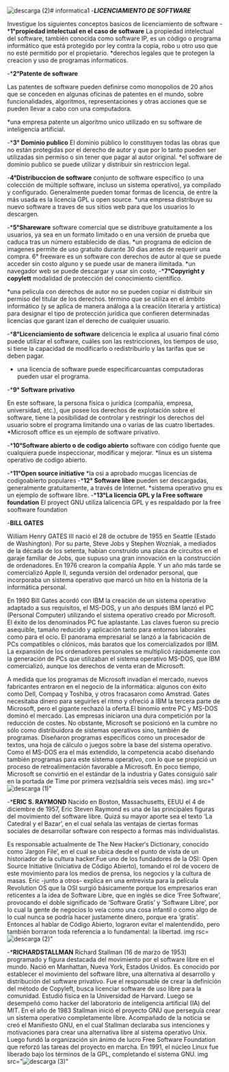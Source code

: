 ![descarga (2)](https://github.com/Belenmejia/informatica1/assets/142844432/7a5ae088-aca7-41af-8114-51dd6249c5a6)# informatica1
-***LICENCIAMIENTO DE SOFTWARE***

Investigue los siguientes conceptos basicos de licenciamiento de software
-***1°propiedad intelectual en el caso de software**
La propiedad intelectual del software, también conocida como software IP, es un código o programa informático que está protegido por ley contra la copia, robo u otro uso que no esté permitido por el propietario.
*derechos legales que te protegen la creacion y uso de programas informaticos.

-***2°Patente de software**

Las patentes de software pueden definirse como monopolios de 20 años que se conceden en algunas oficinas de patentes en el mundo, sobre funcionalidades, algoritmos, representaciones y otras acciones que se pueden llevar a cabo con una computadora.

*una empresa patente un algoritmo unico utilizado en su software de inteligencia artificial.

-***3° Dominio publico**
El dominio público lo constituyen todas las obras que no están protegidas por el derecho de autor y que por lo tanto pueden ser utilizadas sin permiso o sin tener que pagar al autor original.
*el software de dominio publico se puede utilizar y distribuir sin restriccion legal.

-**4°Distribuccion de software**
conjunto de software específico (o una colección de múltiple software, incluso un sistema operativo), ya compilado y configurado. Generalmente pueden tomar formas de licencia, de entre la más usada es la licencia GPL u open source.
*una empresa distribuye su  nuevo software a traves de sus sitios web para que los usuarios lo descargen.

-***5°Shareware**
software comercial que se distribuye gratuitamente a los usuarios, ya sea en un formato limitado o en una versión de prueba que caduca tras un número establecido de días.
*un programa de edicion de imagenes permite de uso gratuito durante 30 dias antes de requerir una compra.
6° freeware
es un software con derechos de autor al que se puede acceder sin costo alguno y se puede usar de manera ilimitada.
*un navegador web se puede descargar y usar sin costo,
-***7°Copyright y copylett**
modalidad de protección del conocimiento científico. 

*una pelicula con derechos de autor no se pueden copiar ni distribuir sin permiso del titular de los derechos.
término que se utiliza en el ámbito informático (y se aplica de manera análoga a la creación literaria y artística) para designar el tipo de protección jurídica que confieren determinadas licencias que garant
izan el derecho de cualquier usuario.

-***8°Licenciamiento  de software**
delicencia le explica al usuario final cómo puede utilizar el software, cuáles son las restricciones, los tiempos de uso, si tiene la capacidad de modificarlo o redistribuirlo y las tarifas que se deben pagar.
* una licencia de software puede especificarcuantas computadoras pueden usar el programa.
  
-***9° Software privativo**

 En este software, la persona física o jurídica (compañía, empresa, universidad, etc.), que posee los derechos de explotación sobre el software, tiene la posibilidad de controlar y restringir los derechos del usuario sobre el programa limitando una o varias de las cuatro libertades.
 *Microsoft office es un ejemplo de software privativo.

-***10°Software abierto o de codigo abierto**
software con código fuente que cualquiera puede inspeccionar, modificar y mejorar.
*linux es un sistema operativo de codigo abierto.

-***11°Open source initiative**
*la osi a aprobado mucgas licencias de codigoabierto populares
-***12° Software libre**
pueden ser descargadas, generalmente gratuitamente, a través de Internet. 
*sistema operativo gnu es un ejemplo de software libre.
-***13°La licencia GPL y la Free software foundation**
El proyect GNU utiliza lalicencia GPL y es respaldado por la free sooftware foundation

-**BILL GATES**

William Henry GATES III nació el 28 de octubre de 1955 en Seattle (Estado de Washington). Por su parte, Steve Jobs y Stephen Wozniak, a mediados de la década de los setenta, habían construido una placa de circuitos en el garaje familiar de Jobs, que supuso una gran innovación en la construcción de ordenadores. En 1976 crearon la compañía Apple. Y un año más tarde se comercializó Apple II, segunda versión del ordenador personal, que incorporaba un sistema operativo que marcó un hito en la historia de la informática personal.
 
En 1980 Bill Gates acordó con IBM la creación de un sistema operativo adaptado a sus requisitos, el MS-DOS, y un año después IBM lanzó el PC (Personal Computer) utilizando el sistema operativo creado por Microsoft. El éxito de los denominados PC fue aplastante. Las claves fueron su precio asequible, tamaño reducido y aplicación tanto para entornos laborales como para el ocio. El panorama empresarial se lanzó a la fabricación de PCs compatibles o clónicos, más baratos que los comercializados por IBM. La expansión de los ordenadores personales se multiplicó rápidamente con la generación de PCs que utilizaban el sistema operativo MS-DOS, que IBM comercializó, aunque los derechos de venta eran de Microsoft.
 
A medida que los programas de Microsoft invadían el mercado, nuevos fabricantes entraron en el negocio de la informática: algunos con éxito como Dell, Compaq y Toshiba, y otros fracasaron como Amstrad. Gates necesitaba dinero para seguirles el ritmo y ofreció a IBM la tercera parte de Microsoft, pero el gigante rechazó la oferta.El binomio entre PC y MS-DOS dominó el mercado. Las empresas iniciaron una dura competición por la reducción de costes. No obstante, Microsoft se posicionó en la cumbre no sólo como distribuidora de sistemas operativos sino, también de programas. Diseñaron programas específicos como un procesador de textos, una hoja de cálculo o juegos sobre la base del sistema operativo. Como el MS-DOS era el más extendido, la competencia acabó diseñando también programas para este sistema operativo, con lo que se propició un proceso de retroalimentación favorable a Microsoft. En poco tiempo, Microsoft se convirtió en el estándar de la industria y Gates consiguió salir en la portada de Time por primera vez(saldría seis veces más).
img src="![descarga (1)](https://github.com/Belenmejia/informatica1/assets/142844432/d3790703-8b46-42eb-af83-0af718db34b1)"

-***ERIC S. RAYMOND**
Nacido en Boston, Massachusetts, EEUU el 4 de diciembre de 1957, Eric Steven Raymond es una de las principales figuras del movimiento del software libre. Quizá su mayor aporte sea el texto ‘La Catedral y el Bazar’, en el cual señala las ventajas de ciertas formas sociales de desarrollar software con respecto a formas más individualistas.

Es responsable actualmente de The New Hacker‘s Dictionary, conocido como ‘Jargon File’, en el cual se ubica desde el punto de vista de un historiador de la cultura hacker.Fue uno de los fundadores de la OSI: Open Source Initiative (Iniciativa de Código Abierto), tomando el rol de vocero de este movimiento para los medios de prensa, los negocios y la cultura de masas. Eric -junto a otros- explica en una entrevista para la película Revolution OS que la OSI surgió básicamente porque los empresarios eran reticentes a la idea de Software Libre, que en inglés se dice ‘Free Software’, provocando el doble significado de ‘Software Gratis’ y ‘Software Libre’, por lo cual la gente de negocios lo veía como una cosa infantil o como algo de lo cual nunca se podría hacer justamente dinero, porque era ‘gratis’. Entonces al hablar de Código Abierto, lograron evitar el malentendido, pero también borraron toda referencia a lo fundamental: la libertad.
img rsc=![descarga (2)](https://github.com/Belenmejia/informatica1/assets/142844432/b19ce017-c5d0-440d-8264-926b37a630e3)"

-***RICHARDSTALLMAN**
Richard Stallman (16 de marzo de 1953) programado y figura destacada del movimiento por el software libre en el mundo. Nació en Manhattan, Nueva York, Estados Unidos. Es conocido por establecer el movimiento del software libre, una alternativa al desarrollo y distribución del software privativo. Fue el responsable de crear la definición del método de Copyleft, busca licenciar software de uso libre para la comunidad. Estudió física en la Universidad de Harvard. Luego se desempeñó como hacker del laboratorio de inteligencia artificial (IA) del MIT.
En el año de 1983 Stallman inició el proyecto GNU que perseguía crear un sistema operativo completamente libre. Acompañado de la noticia se creó el Manifiesto GNU, en el cual Stallman declaraba sus intenciones y motivaciones para crear una alternativa libre al sistema operativo Unix. Luego fundó la organización sin ánimo de lucro Free Software Foundation que reforzó las tareas del proyecto en marcha. En 1991, el núcleo Linux fue liberado bajo los términos de la GPL, completando el sistema GNU.
img src="![descarga (3)](https://github.com/Belenmejia/informatica1/assets/142844432/5ff1ec19-b390-4cba-85e3-cde1ba80a4e8)"







